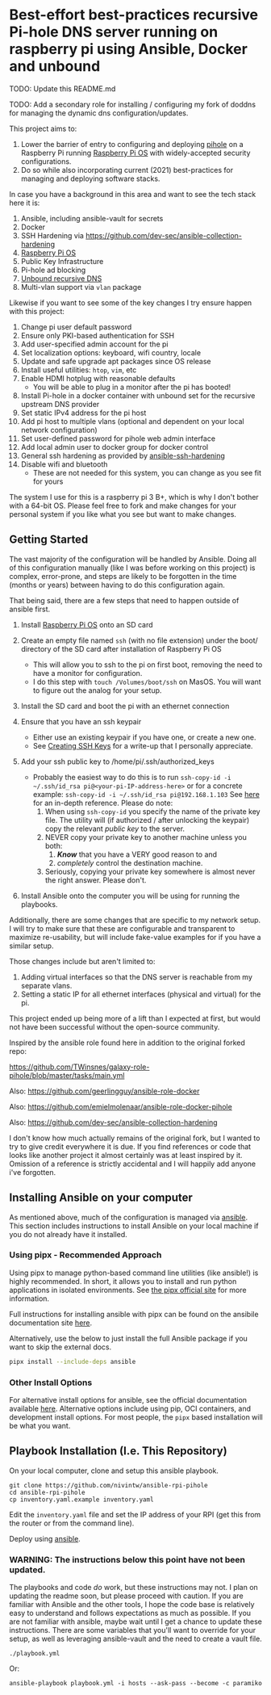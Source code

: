 # Best-effort best-practices recursive Pi-hole DNS server running on raspberry pi using Ansible, Docker and unbound

TODO: Update this README.md

TODO: Add a secondary role for installing / configuring my fork of doddns for managing the dynamic dns configuration/updates.

This project aims to:

1. Lower the barrier of entry to configuring and deploying [pihole](https://pi-hole.net/) on a Raspberry Pi running [Raspberry Pi OS](https://www.raspberrypi.org/software/operating-systems/) with widely-accepted security configurations.
1. Do so while also incorporating current (2021) best-practices for managing and deploying software stacks.

In case you have a background in this area and want to see the tech stack here it is:

1. Ansible, including ansible-vault for secrets
1. Docker
1. SSH Hardening via https://github.com/dev-sec/ansible-collection-hardening
1. [Raspberry Pi OS](https://www.raspberrypi.org/software/operating-systems/)
1. Public Key Infrastructure
1. Pi-hole ad blocking
1. [Unbound recursive DNS](https://docs.pi-hole.net/guides/dns/unbound/)
1. Multi-vlan support via `vlan` package

Likewise if you want to see some of the key changes I try ensure happen with this project:

1. Change pi user default password
1. Ensure only PKI-based authentication for SSH
1. Add user-specified admin account for the pi
1. Set localization options: keyboard, wifi country, locale
1. Update and safe upgrade apt packages since OS release
1. Install useful utilities: `htop`, `vim`, etc
1. Enable HDMI hotplug with reasonable defaults
   - You will be able to plug in a monitor after the pi has booted!
1. Install Pi-hole in a docker container with unbound set for the recursive upstream DNS provider
1. Set static IPv4 address for the pi host
1. Add pi host to multiple vlans (optional and dependent on your local network configuration)
1. Set user-defined password for pihole web admin interface
1. Add local admin user to docker group for docker control
1. General ssh hardening as provided by [ansible-ssh-hardening](https://github.com/dev-sec/ansible-collection-hardening)
1. Disable wifi and bluetooth
   - These are not needed for this system, you can change as you see fit for yours

The system I use for this is a raspberry pi 3 B+, which is why I don't bother with a 64-bit OS. Please feel free to fork and make changes for your personal system if you like what you see but want to make changes.

## Getting Started

The vast majority of the configuration will be handled by Ansible.
Doing all of this configuration manually (like I was before working on this project) is complex, error-prone, and steps are likely to be forgotten in the time (months or years) between having to do this configuration again.

That being said, there are a few steps that need to happen outside of ansible first.

1. Install [Raspberry Pi OS](https://www.raspberrypi.org/software/operating-systems/) onto an SD card
1. Create an empty file named `ssh` (with no file extension) under the boot/ directory of the SD card after installation of Raspberry Pi OS
   - This will allow you to ssh to the pi on first boot, removing the need to have a monitor for configuration.
   - I do this step with `touch /Volumes/boot/ssh` on MasOS. You will want to figure out the analog for your setup.
1. Install the SD card and boot the pi with an ethernet connection
1. Ensure that you have an ssh keypair

   - Either use an existing keypair if you have one, or create a new one.
   - See [Creating SSH Keys](https://confluence.atlassian.com/bitbucketserver/creating-ssh-keys-776639788.html) for a write-up that I personally appreciate.

1. Add your ssh public key to /home/pi/.ssh/authorized_keys
   - Probably the easiest way to do this is to run
     `ssh-copy-id -i ~/.ssh/id_rsa pi@<your-pi-IP-address-here>`
     or for a concrete example:
     `ssh-copy-id -i ~/.ssh/id_rsa pi@192.168.1.103`
     See [here](https://www.ssh.com/academy/ssh/keygen) for an in-depth reference.
     Please do note:
     1. When using `ssh-copy-id` you specify the name of the private key file. The utility will (if authorized / after unlocking the keypair) copy the relevant _public key_ to the server.
     1. NEVER copy your private key to another machine unless you both:
        1. _**Know**_ that you have a VERY good reason to and
        2. _completely_ control the destination machine.
     1. Seriously, copying your private key somewhere is almost never the right answer. Please don't.
1. Install Ansible onto the computer you will be using for running the playbooks.

Additionally, there are some changes that are specific to my network setup. I will try to make sure that these are configurable and transparent to maximize re-usability, but will include fake-value examples for if you have a similar setup.

Those changes include but aren't limited to:

1. Adding virtual interfaces so that the DNS server is reachable from my separate vlans.
1. Setting a static IP for all ethernet interfaces (physical and virtual) for the pi.

This project ended up being more of a lift than I expected at first, but would not have been successful without the open-source community.

Inspired by the ansible role found here in addition to the original forked repo:

https://github.com/TWinsnes/galaxy-role-pihole/blob/master/tasks/main.yml

Also:
https://github.com/geerlingguy/ansible-role-docker

Also:
https://github.com/emielmolenaar/ansible-role-docker-pihole

Also:
https://github.com/dev-sec/ansible-collection-hardening

I don't know how much actually remains of the original fork, but I wanted to try to give credit everywhere it is due. If you find references or code that looks like another project it almost certainly was at least inspired by it. Omission of a reference is strictly accidental and I will happily add anyone i've forgotten.

## Installing Ansible on your computer

As mentioned above, much of the configuration is managed via [ansible](https://docs.ansible.com/).
This section includes instructions to install Ansible on your local machine if you do not already have it installed.

### Using pipx - Recommended Approach

Using pipx to manage python-based command line utilities (like ansible!) is highly recommended.
In short, it allows you to install and run python applications in isolated environments. See [the pipx official site](https://pipx.pypa.io/stable/) for more information.

Full instructions for installing ansible with pipx can be found on the ansibile documentation site [here](https://docs.ansible.com/ansible/latest/installation_guide/intro_installation.html#installing-and-upgrading-ansible-with-pipx).

Alternatively, use the below to just install the full Ansible package if you want to skip the external docs.

```sh
pipx install --include-deps ansible
```

### Other Install Options

For alternative install options for ansible, see the official documentation available [here](https://docs.ansible.com/ansible/latest/installation_guide/intro_installation.html).
Alternative options include using pip, OCI containers, and development install options.
For most people, the `pipx` based installation will be what you want.

## Playbook Installation (I.e. This Repository)

On your local computer, clone and setup this ansible playbook.

```
git clone https://github.com/nivintw/ansible-rpi-pihole
cd ansible-rpi-pihole
cp inventory.yaml.example inventory.yaml
```

Edit the `inventory.yaml` file and set the IP address of your RPI (get this from the router or from the
command line).

Deploy using [ansible](http://www.ansible.com).

### WARNING: The instructions below this point have not been updated.

The playbooks and code _do_ work, but these instructions may not.
I plan on updating the readme soon, but please proceed with caution.
If you are familiar with Ansible and the other tools, I hope the code base is relatively easy to understand and follows expectations as much as possible.
If you are not familiar with ansible, maybe wait until I get a chance to update these instructions.
There are some variables that you'll want to override for your setup, as well as leveraging ansible-vault and the need to create a vault file.

```
./playbook.yml
```

Or:

```
ansible-playbook playbook.yml -i hosts --ask-pass --become -c paramiko
```
